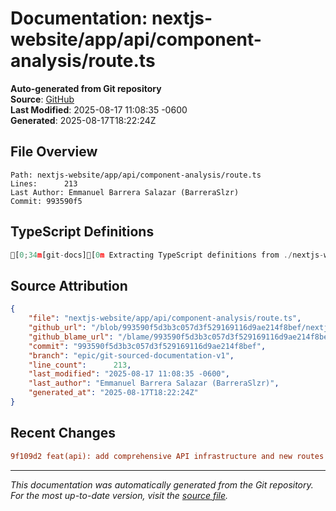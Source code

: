 # Documentation: nextjs-website/app/api/component-analysis/route.ts

**Auto-generated from Git repository**  
**Source**: [GitHub](/blob/993590f5d3b3c057d3f529169116d9ae214f8bef/nextjs-website/app/api/component-analysis/route.ts)  
**Last Modified**: 2025-08-17 11:08:35 -0600  
**Generated**: 2025-08-17T18:22:24Z

## File Overview

```
Path: nextjs-website/app/api/component-analysis/route.ts
Lines:      213
Last Author: Emmanuel Barrera Salazar (BarreraSlzr)
Commit: 993590f5
```

## TypeScript Definitions

```typescript
[0;34m[git-docs][0m Extracting TypeScript definitions from ./nextjs-website/app/api/component-analysis/route.ts
```

## Source Attribution

```json
{
    "file": "nextjs-website/app/api/component-analysis/route.ts",
    "github_url": "/blob/993590f5d3b3c057d3f529169116d9ae214f8bef/nextjs-website/app/api/component-analysis/route.ts",
    "github_blame_url": "/blame/993590f5d3b3c057d3f529169116d9ae214f8bef/nextjs-website/app/api/component-analysis/route.ts",
    "commit": "993590f5d3b3c057d3f529169116d9ae214f8bef",
    "branch": "epic/git-sourced-documentation-v1",
    "line_count":      213,
    "last_modified": "2025-08-17 11:08:35 -0600",
    "last_author": "Emmanuel Barrera Salazar (BarreraSlzr)",
    "generated_at": "2025-08-17T18:22:24Z"
}
```

## Recent Changes

```diff
9f109d2 feat(api): add comprehensive API infrastructure and new routes
```

---
*This documentation was automatically generated from the Git repository. 
For the most up-to-date version, visit the [source file](/blob/993590f5d3b3c057d3f529169116d9ae214f8bef/nextjs-website/app/api/component-analysis/route.ts).*
